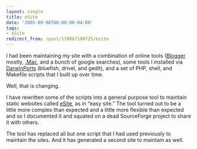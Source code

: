```yaml
---
layout: single
title: eSite
date: '2005-09-08T00:00:00-04:00'
tags:
- eSite
redirect_from: /post/170867100725/esite
---
```

I had been maintaining my site with a combination of online tools ([Blogger](http://Blogger.com) mostly, [.Mac](http://www.mac.com), and a bunch of google searches), some tools I installed via [DarwinPorts](http://darwinports.opendarwin.org) (bluefish, drivel, and gedit), and a set of PHP, shell, and Makefile scripts that I built up over time.

Well, that is changing.

I have rewritten some of the scripts into a general purpose tool to maintain static  websites called [eSite](http://esite.sourceforge.net), as in &ldquo;easy site.&rdquo; The tool turned out to be a little more complex than expected and a little more flexible than expected and so I documented it and squated on a dead SourceForge project to share it with others.

The tool has replaced all but one script that I had used previously to maintain the sites. And it has generated a second site to maintain as well.
